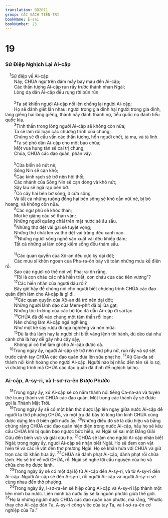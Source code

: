 ```yaml
---
translation: BD2011
group: CÁC SÁCH TIÊN-TRI
bookName: Ê-sai 
bookNumber: 23
---
```


<div class="title"><h1>19</h1><h3>Sứ Ðiệp Nghịch Lại Ai-cập</h3></div>
<span class="verse es_19_1"> <sup>1</sup>Sứ điệp về Ai-cập:<br/>  Này, CHÚA ngự trên đám mây bay mau đến Ai-cập;<br/>  Các thần tượng Ai-cập run rẩy trước thánh nhan Ngài;<br/>  Lòng dạ dân Ai-cập đều rụng rời bủn rủn.<br/><br/></span>
<span class="verse es_19_2">  <sup>2</sup>Ta sẽ khiến người Ai-cập nổi lên chống lại người Ai-cập;<br/>  Họ sẽ đánh giết lẫn nhau: người trong gia đình hại người trong gia đình, láng giềng hại láng giềng, thành nầy đánh thành nọ, tiểu quốc nọ đánh tiểu quốc kia.<br/></span>
<span class="verse es_19_3">  <sup>3</sup>Tinh thần trong lòng người Ai-cập sẽ không còn nữa;<br/>  Ta sẽ làm rối loạn các chương trình của chúng;<br/>  Chúng sẽ đi cầu vấn các thần tượng, hồn người chết, tà ma, và tà linh.<br/></span>
<span class="verse es_19_4">  <sup>4</sup>Ta sẽ phó dân Ai-cập cho một bạo chúa;<br/>  Một vua hung tàn sẽ cai trị chúng;<br/>  Chúa, CHÚA các đạo quân, phán vậy.<br/><br/></span>
<span class="verse es_19_5">  <sup>5</sup>Cửa biển sẽ nứt nẻ;<br/>  Sông Nin sẽ cạn khô;<br/></span>
<span class="verse es_19_6">  <sup>6</sup>Các kinh rạch sẽ trở nên hôi thối;<br/>  Các nhánh của Sông Nin sẽ cạn dòng và khô nứt;<br/>  Sậy lau sẽ ngã rạp bên bờ.<br/></span>
<span class="verse es_19_7">  <sup>7</sup>Cỏ cây hai bên bờ sông, ở cửa sông,<br/>  Và tất cả những ruộng đồng hai bên sông sẽ khô cằn nứt nẻ, bị bỏ hoang, và không còn nữa.<br/></span>
<span class="verse es_19_8">  <sup>8</sup>Các ngư phủ sẽ khóc than;<br/>  Mọi kẻ giăng câu sẽ than vãn;<br/>  Những người quăng chài trên mặt nước sẽ âu sầu.<br/></span>
<span class="verse es_19_9">  <sup>9</sup>Những thợ dệt vải gai sẽ tuyệt vọng;<br/>  Những thợ chải len và thợ dệt vải trắng đều xanh xao.<br/></span>
<span class="verse es_19_10">  <sup>10</sup>Những người sống nghề sản xuất vải đều khiếp đảm;<br/>  Tất cả những ai làm công kiếm sống đều thảm sầu.<br/><br/></span>
<span class="verse es_19_11">  <sup>11</sup>Các quan quyền của Xô-an đều cực kỳ dại dột;<br/>  Các mưu sĩ khôn ngoan của Pha-ra-ôn bày vẽ toàn những mưu kế điên rồ.<br/>  Sao các ngươi có thể nói với Pha-ra-ôn rằng,<br/>  “Tôi là con cháu các nhà hiền triết, con cháu của các tiên vương”?<br/></span>
<span class="verse es_19_12">  <sup>12</sup>Các hiền nhân của ngươi đâu rồi?<br/>  Bây giờ hãy để chúng nói cho ngươi biết chương trình CHÚA các đạo quân định làm cho Ai-cập là gì đi.<br/></span>
<span class="verse es_19_13">  <sup>13</sup>Các quan quyền của Xô-an đã trở nên dại dột;<br/>  Những người lãnh đạo của Mem-phít đã bị lừa gạt;<br/>  Những tộc trưởng của các bộ tộc đã dẫn Ai-cập đi sai lạc.<br/></span>
<span class="verse es_19_14">  <sup>14</sup>CHÚA đã đổ vào chúng một tâm thần rối loạn;<br/>  Nên chúng làm Ai-cập ngả nghiêng,<br/>  Như một kẻ say rượu đi ngả nghiêng và nôn mửa.<br/></span>
<span class="verse es_19_15">  <sup>15</sup>Dù là thủ lãnh hay là người chỉ biết vâng lệnh thi hành, dù dẻo dai như cành chà là hay dễ gãy như cây sậy,<br/>  Không ai có thể làm gì cho Ai-cập được cả.<br/></span>
<span class="verse es_19_16"> <sup>16</sup>Trong ngày ấy, người Ai-cập sẽ trở nên như phụ nữ, run rẩy và sợ sệt trước cánh tay CHÚA các đạo quân đưa lên sửa phạt họ. </span>
<span class="verse es_19_17"><sup>17</sup>Xứ Giu-đa sẽ thành nỗi kinh hoàng cho người Ai-cập. Người nào bị nhắc đến tên sẽ lo sợ, vì chương trình mà CHÚA các đạo quân đã định để nghịch lại họ.<br/></span>
<div class="title"><h3>Ai-cập, A-sy-ri, và I-sơ-ra-ên Ðược Phước</h3></div>
<span class="verse es_19_18"> <sup>18</sup>Trong ngày ấy, xứ Ai-cập sẽ có năm thành nói tiếng Ca-na-an và tuyên thệ trung thành với CHÚA các đạo quân. Một trong các thành ấy sẽ được gọi là Thành Mặt Trời. <br/></span>
<span class="verse es_19_19"> <sup>19</sup>Trong ngày ấy sẽ có một bàn thờ được lập lên ngay giữa nước Ai-cập để người ta thờ phượng CHÚA, và một trụ đá bày tỏ lòng tôn kính CHÚA cũng được dựng lên ở biên giới nước ấy. </span>
<span class="verse es_19_20"><sup>20</sup>Những điều đó sẽ là dấu hiệu và bằng chứng rằng CHÚA các đạo quân hiện diện trong nước Ai-cập, hầu họ sẽ kêu cầu CHÚA khi bị quân bạo ngược bức hiếp, và Ngài sẽ sai một Ðấng Giải Cứu đến binh vực và giải cứu họ. </span>
<span class="verse es_19_21"><sup>21</sup>CHÚA sẽ làm cho người Ai-cập nhận biết Ngài; trong ngày ấy, người Ai-cập sẽ nhận biết Ngài. Họ sẽ đem con vật hiến tế và các lễ vật đến thờ phượng Ngài. Họ sẽ khấn hứa với CHÚA và giữ trọn các lời khấn hứa ấy. </span>
<span class="verse es_19_22"><sup>22</sup>CHÚA sẽ đánh phạt Ai-cập, đánh phạt rồi chữa lành. Họ sẽ trở về với CHÚA, rồi Ngài sẽ nghe lời cầu nguyện của họ và chữa cho họ được lành.<br/></span>
<span class="verse es_19_23"> <sup>23</sup>Trong ngày ấy sẽ có một đại lộ từ Ai-cập đến A-sy-ri, và từ A-sy-ri đến Ai-cập. Người Ai-cập sẽ đến A-sy-ri, rồi người Ai-cập và người A-sy-ri sẽ cùng nhau đến thờ phượng.<br/></span>
<span class="verse es_19_24"> <sup>24</sup>Trong ngày ấy, I-sơ-ra-ên sẽ hiệp cùng Ai-cập và A-sy-ri lập thành một liên minh ba nước. Liên minh ba nước ấy sẽ là nguồn phước giữa thế giới. </span>
<span class="verse es_19_25"><sup>25</sup>Họ là những người được CHÚA các đạo quân ban phước, mà rằng, “Phước thay cho Ai-cập dân Ta, A-sy-ri công việc của tay Ta, và I-sơ-ra-ên cơ nghiệp của Ta.”<br/></span>

